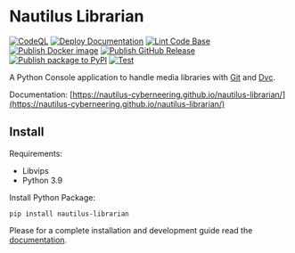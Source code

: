 # Nautilus Librarian

[![CodeQL](https://github.com/Nautilus-Cyberneering/nautilus-librarian/actions/workflows/codeql-analysis.yml/badge.svg)](https://github.com/Nautilus-Cyberneering/nautilus-librarian/actions/workflows/codeql-analysis.yml)
[![Deploy Documentation](https://github.com/Nautilus-Cyberneering/nautilus-librarian/actions/workflows/deploy-documentation.yml/badge.svg)](https://github.com/Nautilus-Cyberneering/nautilus-librarian/actions/workflows/deploy-documentation.yml)
[![Lint Code Base](https://github.com/Nautilus-Cyberneering/nautilus-librarian/actions/workflows/mega-linter.yml/badge.svg)](https://github.com/Nautilus-Cyberneering/nautilus-librarian/actions/workflows/mega-linter.yml)
[![Publish Docker image](https://github.com/Nautilus-Cyberneering/nautilus-librarian/actions/workflows/publish-docker-image.yml/badge.svg)](https://github.com/Nautilus-Cyberneering/nautilus-librarian/actions/workflows/publish-docker-image.yml)
[![Publish GitHub Release](https://github.com/Nautilus-Cyberneering/nautilus-librarian/actions/workflows/publish-github-release.yml/badge.svg)](https://github.com/Nautilus-Cyberneering/nautilus-librarian/actions/workflows/publish-github-release.yml)
[![Publish package to PyPI](https://github.com/Nautilus-Cyberneering/nautilus-librarian/actions/workflows/publish-pypi-package.yml/badge.svg)](https://github.com/Nautilus-Cyberneering/nautilus-librarian/actions/workflows/publish-pypi-package.yml)
[![Test](https://github.com/Nautilus-Cyberneering/nautilus-librarian/actions/workflows/test.yml/badge.svg)](https://github.com/Nautilus-Cyberneering/nautilus-librarian/actions/workflows/test.yml)

A Python Console application to handle media libraries with [Git](https://git-scm.com/) and [Dvc](https://github.com/iterative/dvc).

Documentation: [https://nautilus-cyberneering.github.io/nautilus-librarian/](https://nautilus-cyberneering.github.io/nautilus-librarian/)

## Install

Requirements:

- Libvips
- Python 3.9

Install Python Package:

```shell
pip install nautilus-librarian
```

Please for a complete installation and development guide read the [documentation](https://nautilus-cyberneering.github.io/nautilus-librarian/).
